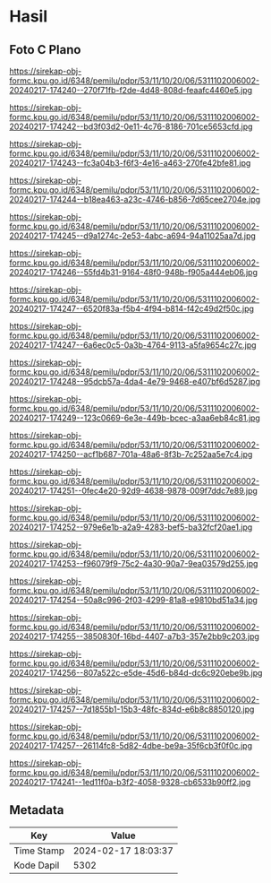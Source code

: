 # Hasil

## Foto C Plano

https://sirekap-obj-formc.kpu.go.id/6348/pemilu/pdpr/53/11/10/20/06/5311102006002-20240217-174240--270f71fb-f2de-4d48-808d-feaafc4460e5.jpg

https://sirekap-obj-formc.kpu.go.id/6348/pemilu/pdpr/53/11/10/20/06/5311102006002-20240217-174242--bd3f03d2-0e11-4c76-8186-701ce5653cfd.jpg

https://sirekap-obj-formc.kpu.go.id/6348/pemilu/pdpr/53/11/10/20/06/5311102006002-20240217-174243--fc3a04b3-f6f3-4e16-a463-270fe42bfe81.jpg

https://sirekap-obj-formc.kpu.go.id/6348/pemilu/pdpr/53/11/10/20/06/5311102006002-20240217-174244--b18ea463-a23c-4746-b856-7d65cee2704e.jpg

https://sirekap-obj-formc.kpu.go.id/6348/pemilu/pdpr/53/11/10/20/06/5311102006002-20240217-174245--d9a1274c-2e53-4abc-a694-94a11025aa7d.jpg

https://sirekap-obj-formc.kpu.go.id/6348/pemilu/pdpr/53/11/10/20/06/5311102006002-20240217-174246--55fd4b31-9164-48f0-948b-f905a444eb06.jpg

https://sirekap-obj-formc.kpu.go.id/6348/pemilu/pdpr/53/11/10/20/06/5311102006002-20240217-174247--6520f83a-f5b4-4f94-b814-f42c49d2f50c.jpg

https://sirekap-obj-formc.kpu.go.id/6348/pemilu/pdpr/53/11/10/20/06/5311102006002-20240217-174247--6a6ec0c5-0a3b-4764-9113-a5fa9654c27c.jpg

https://sirekap-obj-formc.kpu.go.id/6348/pemilu/pdpr/53/11/10/20/06/5311102006002-20240217-174248--95dcb57a-4da4-4e79-9468-e407bf6d5287.jpg

https://sirekap-obj-formc.kpu.go.id/6348/pemilu/pdpr/53/11/10/20/06/5311102006002-20240217-174249--123c0669-6e3e-449b-bcec-a3aa6eb84c81.jpg

https://sirekap-obj-formc.kpu.go.id/6348/pemilu/pdpr/53/11/10/20/06/5311102006002-20240217-174250--acf1b687-701a-48a6-8f3b-7c252aa5e7c4.jpg

https://sirekap-obj-formc.kpu.go.id/6348/pemilu/pdpr/53/11/10/20/06/5311102006002-20240217-174251--0fec4e20-92d9-4638-9878-009f7ddc7e89.jpg

https://sirekap-obj-formc.kpu.go.id/6348/pemilu/pdpr/53/11/10/20/06/5311102006002-20240217-174252--979e6e1b-a2a9-4283-bef5-ba32fcf20ae1.jpg

https://sirekap-obj-formc.kpu.go.id/6348/pemilu/pdpr/53/11/10/20/06/5311102006002-20240217-174253--f96079f9-75c2-4a30-90a7-9ea03579d255.jpg

https://sirekap-obj-formc.kpu.go.id/6348/pemilu/pdpr/53/11/10/20/06/5311102006002-20240217-174254--50a8c996-2f03-4299-81a8-e9810bd51a34.jpg

https://sirekap-obj-formc.kpu.go.id/6348/pemilu/pdpr/53/11/10/20/06/5311102006002-20240217-174255--3850830f-16bd-4407-a7b3-357e2bb9c203.jpg

https://sirekap-obj-formc.kpu.go.id/6348/pemilu/pdpr/53/11/10/20/06/5311102006002-20240217-174256--807a522c-e5de-45d6-b84d-dc6c920ebe9b.jpg

https://sirekap-obj-formc.kpu.go.id/6348/pemilu/pdpr/53/11/10/20/06/5311102006002-20240217-174257--7d1855b1-15b3-48fc-834d-e6b8c8850120.jpg

https://sirekap-obj-formc.kpu.go.id/6348/pemilu/pdpr/53/11/10/20/06/5311102006002-20240217-174257--26114fc8-5d82-4dbe-be9a-35f6cb3f0f0c.jpg

https://sirekap-obj-formc.kpu.go.id/6348/pemilu/pdpr/53/11/10/20/06/5311102006002-20240217-174241--1ed11f0a-b3f2-4058-9328-cb6533b90ff2.jpg


## Metadata

| Key        | Value               |
| ---------- | ------------------- |
| Time Stamp | 2024-02-17 18:03:37 |
| Kode Dapil | 5302                |



